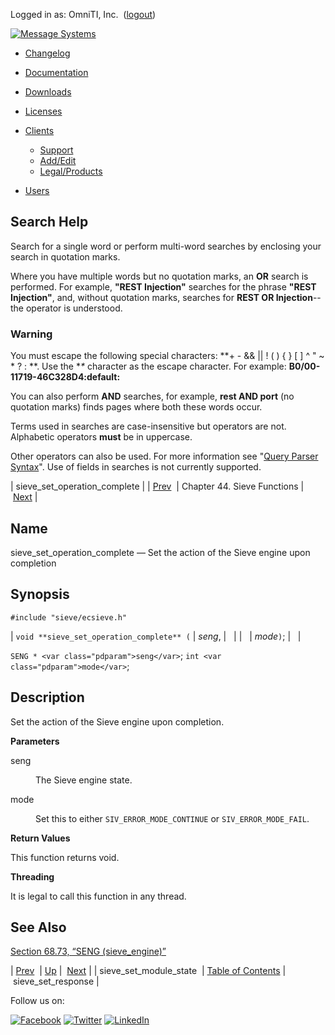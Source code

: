 Logged in as: OmniTI, Inc.  ([logout](https://support.messagesystems.com/logout.php))

[![Message Systems](https://support.messagesystems.com/images/ms-white205.png)](https://support.messagesystems.com/start.php) 

*   [Changelog](https://support.messagesystems.com/start.php?show=changelog)
*   [Documentation](https://support.messagesystems.com/docs/)
*   [Downloads](https://support.messagesystems.com/start.php)

*   [Licenses](https://support.messagesystems.com/license_summary.php)
*   <a href="">Clients</a>
    *   [Support](https://support.messagesystems.com/cs.php)
    *   [Add/Edit](https://support.messagesystems.com/edit_client.php)
    *   [Legal/Products](https://support.messagesystems.com/edit_products.php)
*   [Users](https://support.messagesystems.com/edit_customer.php)

## Search Help

Search for a single word or perform multi-word searches by enclosing your search in quotation marks.

Where you have multiple words but no quotation marks, an **OR** search is performed. For example, **"REST Injection"** searches for the phrase **"REST Injection"**, and, without quotation marks, searches for **REST OR Injection**--the operator is understood.

### Warning

You must escape the following special characters: **+ - && || ! ( ) { } [ ] ^ " ~ * ? : \**. Use the **\** character as the escape character. For example: **B0/00-11719-46C328D4\:default\:**

You can also perform **AND** searches, for example, **rest AND port** (no quotation marks) finds pages where both these words occur.

Terms used in searches are case-insensitive but operators are not. Alphabetic operators **must** be in uppercase.

Other operators can also be used. For more information see "[Query Parser Syntax](https://lucene.apache.org/core/old_versioned_docs/versions/3_0_0/queryparsersyntax.html)". Use of fields in searches is not currently supported.

| sieve_set_operation_complete |
| [Prev](apis.sieve_set_module_state.php)  | Chapter 44. Sieve Functions |  [Next](apis.sieve_set_response.php) |

<a name="apis.sieve_set_operation_complete"></a>
## Name

sieve_set_operation_complete — Set the action of the Sieve engine upon completion

## Synopsis

`#include "sieve/ecsieve.h"`

| `void **sieve_set_operation_complete** (` | <var class="pdparam">seng</var>, |   |
|   | <var class="pdparam">mode</var>`)`; |   |

`SENG * <var class="pdparam">seng</var>`;
`int <var class="pdparam">mode</var>`;<a name="idp33364960"></a>
## Description

Set the action of the Sieve engine upon completion.

**Parameters**

<dl class="variablelist">

<dt>seng</dt>

<dd>

The Sieve engine state.

</dd>

<dt>mode</dt>

<dd>

Set this to either `SIV_ERROR_MODE_CONTINUE` or `SIV_ERROR_MODE_FAIL`.

</dd>

</dl>

**Return Values**

This function returns void.

**Threading**

It is legal to call this function in any thread.

<a name="idp33374000"></a>
## See Also

[Section 68.73, “SENG (sieve_engine)”](structs.seng.php "68.73. SENG (sieve_engine)")

| [Prev](apis.sieve_set_module_state.php)  | [Up](sieve.php) |  [Next](apis.sieve_set_response.php) |
| sieve_set_module_state  | [Table of Contents](index.php) |  sieve_set_response |

Follow us on:

[![Facebook](https://support.messagesystems.com/images/icon-facebook.png)](http://www.facebook.com/messagesystems) [![Twitter](https://support.messagesystems.com/images/icon-twitter.png)](http://twitter.com/#!/MessageSystems) [![LinkedIn](https://support.messagesystems.com/images/icon-linkedin.png)](http://www.linkedin.com/company/message-systems)